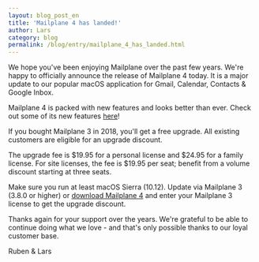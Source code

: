 ```yaml
---
layout: blog_post_en
title: 'Mailplane 4 has landed!'
author: Lars
category: blog
permalink: /blog/entry/mailplane_4_has_landed.html
---
```


We hope you've been enjoying Mailplane over the past few years. We're happy to officially announce the release of Mailplane 4 today. It is a major update to our popular macOS application for Gmail, Calendar, Contacts & Google Inbox.

Mailplane 4 is packed with new features and looks better than ever. Check out some of its new features [here](/mailplane_4_what_is_new.html)!

If you bought Mailplane 3 in 2018, you'll get a free upgrade. All existing customers are eligible for an upgrade discount.

The upgrade fee is $19.95 for a personal license and $24.95 for a family license. For site licenses, the fee is $19.95 per seat; benefit from a volume discount starting at three seats.

Make sure you run at least macOS Sierra (10.12). Update via Mailplane 3 (3.8.0 or higher) or [download Mailplane 4](https://update.mailplaneapp.com/mailplane_4.php) and enter your Mailplane 3 license to get the upgrade discount.

Thanks again for your support over the years. We're grateful to be able to continue doing what we love - and that's only possible thanks to our loyal customer base.

Ruben & Lars
